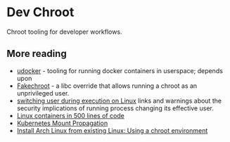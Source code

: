 # Dev Chroot

Chroot tooling for developer workflows.

## More reading

- [udocker](https://github.com/indigo-dc/udocker) - tooling for running docker
  containers in userspace; depends upon
- [Fakechroot](https://github.com/dex4er/fakechroot/wiki) - a libc override
  that allows running a chroot as an unprivileged user.
- [switching user during execution on Linux](https://stackoverflow.com/questions/46781995/how-can-i-switch-user-during-execution-using-c-on-linux)
  links and warnings about the security implications of running process
  changing its effective user.
- [Linux containers in 500 lines of code](https://blog.lizzie.io/linux-containers-in-500-loc.html)
- [Kubernetes Mount Propagation](https://medium.com/kokster/kubernetes-mount-propagation-5306c36a4a2d)
- [Install Arch Linux from existing Linux: Using a chroot environment](https://wiki.archlinux.org/title/Install_Arch_Linux_from_existing_Linux#Using_a_chroot_environment)
